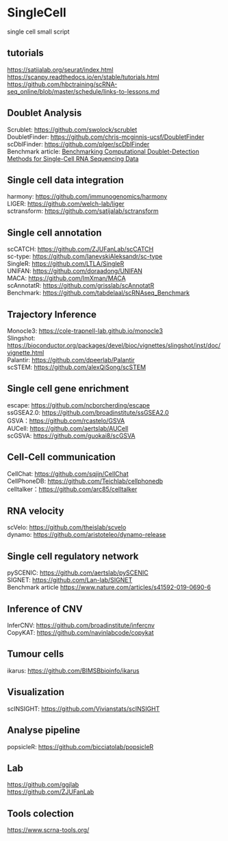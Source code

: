 # SingleCell
single cell small script
## tutorials
https://satijalab.org/seurat/index.html<br>
https://scanpy.readthedocs.io/en/stable/tutorials.html<br>
https://github.com/hbctraining/scRNA-seq_online/blob/master/schedule/links-to-lessons.md<br>
## Doublet Analysis
Scrublet: https://github.com/swolock/scrublet<br>
DoubletFinder: https://github.com/chris-mcginnis-ucsf/DoubletFinder<br>
scDblFinder: https://github.com/plger/scDblFinder<br>
Benchmark article: [Benchmarking Computational Doublet-Detection Methods for Single-Cell RNA Sequencing Data](https://www.cell.com/cell-systems/fulltext/S2405-4712(20)30459-2?_returnURL=https%3A%2F%2Flinkinghub.elsevier.com%2Fretrieve%2Fpii%2FS2405471220304592%3Fshowall%3Dtrue)

##  Single cell data integration
harmony: https://github.com/immunogenomics/harmony<br>
LIGER: https://github.com/welch-lab/liger<br>
sctransform: https://github.com/satijalab/sctransform<br>

## Single cell annotation
scCATCH: https://github.com/ZJUFanLab/scCATCH<br>
sc-type: https://github.com/IanevskiAleksandr/sc-type<br>
SingleR: https://github.com/LTLA/SingleR<br>
UNIFAN: https://github.com/doraadong/UNIFAN<br>
MACA: https://github.com/ImXman/MACA<br>
scAnnotatR: https://github.com/grisslab/scAnnotatR<br>
Benchmark: https://github.com/tabdelaal/scRNAseq_Benchmark<br>

## Trajectory Inference
Monocle3: https://cole-trapnell-lab.github.io/monocle3<br>
Slingshot: https://bioconductor.org/packages/devel/bioc/vignettes/slingshot/inst/doc/vignette.html<br>
Palantir: https://github.com/dpeerlab/Palantir<br>
scSTEM: https://github.com/alexQiSong/scSTEM<br>


## Single cell gene enrichment
escape: https://github.com/ncborcherding/escape<br>
ssGSEA2.0: https://github.com/broadinstitute/ssGSEA2.0<br>
GSVA：https://github.com/rcastelo/GSVA<br>
AUCell: https://github.com/aertslab/AUCell<br>
scGSVA: https://github.com/guokai8/scGSVA<br>
## Cell-Cell communication
CellChat: https://github.com/sqjin/CellChat<br>
CellPhoneDB: https://github.com/Teichlab/cellphonedb<br>
celltalker：https://github.com/arc85/celltalker<br>
## RNA velocity
scVelo: https://github.com/theislab/scvelo<br>
dynamo: https://github.com/aristoteleo/dynamo-release<br>
## Single cell regulatory network
pySCENIC: https://github.com/aertslab/pySCENIC<br>
SIGNET: https://github.com/Lan-lab/SIGNET<br>
Benchmark article https://www.nature.com/articles/s41592-019-0690-6<br>
## Inference of CNV
InferCNV: https://github.com/broadinstitute/infercnv<br>
CopyKAT: https://github.com/navinlabcode/copykat<br>

## Tumour cells
ikarus: https://github.com/BIMSBbioinfo/ikarus<br>

## Visualization
scINSIGHT: https://github.com/Vivianstats/scINSIGHT<br>

## Analyse pipeline
popsicleR: https://github.com/bicciatolab/popsicleR<br>
## Lab
https://github.com/ggjlab<br>
https://github.com/ZJUFanLab<br>
## Tools colection
https://www.scrna-tools.org/<br>
